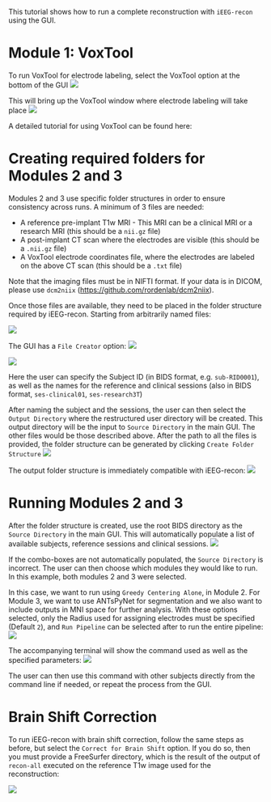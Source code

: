 This tutorial shows how to run a complete reconstruction with `iEEG-recon` using the GUI.

# Module 1: VoxTool

To run VoxTool for electrode labeling, select the VoxTool option at the bottom of the GUI
![](./screenshots/2.png)

This will bring up the VoxTool window where electrode labeling will take place
![](./screenshots/3.png)

A detailed tutorial for using VoxTool can be found here:

# Creating required folders for Modules 2 and 3

Modules 2 and 3 use specific folder structures in order to ensure consistency across runs. A minimum of 3 files are needed:

- A reference pre-implant T1w MRI - This MRI can be a clinical MRI or a research MRI (this should be a `nii.gz` file)
- A post-implant CT scan where the electrodes are visible (this should be a `.nii.gz` file)
- A VoxTool electrode coordinates file, where the electrodes are labeled on the above CT scan (this should be a `.txt` file) 

Note that the imaging files must be in NIFTI format. If your data is in DICOM, please use `dcm2niix` (https://github.com/rordenlab/dcm2niix). 

Once those files are available, they need to be placed in the folder structure required by iEEG-recon. Starting from arbitrarily named files:

![](./screenshots/4.png)

The GUI has a `File Creator` option:
![](./screenshots/5.png)

![](./screenshots/6.png)

Here the user can specify the Subject ID (in BIDS format, e.g. `sub-RID0001`), as well as the names for the reference and clinical sessions (also in BIDS format, `ses-clinical01`, `ses-research3T`)

After naming the subject and the sessions, the user can then select the `Output Directory` where the restructured  user directory will be created. This output directory will be the input to `Source Directory` in the main GUI. The other files would be those described above. After the path to all the files is provided, the folder structure can be generated by clicking `Create Folder Structure`
![](./screenshots/7.png)

The output folder structure is immediately compatible with iEEG-recon:
![](./screenshots/8.png)

# Running Modules 2 and 3

After the folder structure is created, use the root BIDS directory as the `Source Directory` in the main GUI. This will automatically populate a list of available subjects, reference sessions and clinical sessions.
![](./screenshots/9.png)

If the combo-boxes are not automatically populated, the `Source Directory` is incorrect. The user can then choose which modules they would like to run. In this example, both modules 2 and 3 were selected.

In this case, we want to run using `Greedy Centering Alone`, in Module 2. For Module 3, we want to use ANTsPyNet for segmentation and we also want to include outputs in MNI space for further analysis. With these options selected, only the Radius used for assigning electrodes must be specified (Default `2`), and `Run Pipeline` can be selected after to run the entire pipeline:
![](./screenshots/10.png)

The accompanying terminal will show the command used as well as the specified parameters:
![](./screenshots/11.png)

The user can then use this command with other subjects directly from the command line if needed, or repeat the process from the GUI.

# Brain Shift Correction

To run iEEG-recon with brain shift correction, follow the same steps as before, but select the `Correct for Brain Shift` option. If you do so, then you must provide a FreeSurfer directory, which is the result of the output of `recon-all` executed on the reference T1w image used for the reconstruction:

![](./screenshots/12.png)